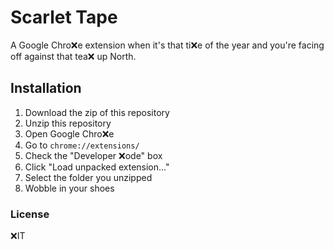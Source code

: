 # Scarlet Tape

A Google Chro❌e extension when it's that ti❌e of the year and you're facing
off against that tea❌ up North.

## Installation

1. Download the zip of this repository
2. Unzip this repository
3. Open Google Chro❌e
4. Go to `chrome://extensions/`
5. Check the "Developer ❌ode" box
6. Click "Load unpacked extension..."
7. Select the folder you unzipped
8. Wobble in your shoes

### License

❌IT